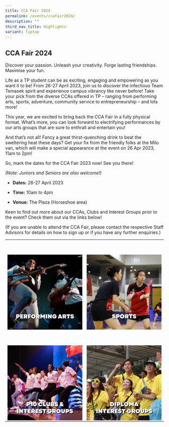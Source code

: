 ```yaml
---
title: CCA Fair 2024
permalink: /events/ccafair2024/
description: ""
third_nav_title: Highlights
variant: tiptap
---
```

<h2>CCA Fair 2024</h2>
<p>Discover your passion. Unleash your creativity. Forge lasting friendships.
Maximise your fun.</p>
<p>Life as a TP student can be as exciting, engaging and empowering as you
want it to be! From 26-27 April 2023, join us to discover the infectious
Team Temasek spirit and experience campus vibrancy like never before! Take
your pick from the diverse CCAs offered in TP – ranging from performing
arts, sports, adventure, community service to entrepreneurship – and lots
more!</p>
<p>This year, we are excited to bring back the CCA Fair in a fully physical
format. What’s more, you can look forward to electrifying performances
by our arts groups that are sure to enthrall and entertain you!</p>
<p>And that’s not all! Fancy a great thirst-quenching drink to beat the sweltering
heat these days? Get your fix from the friendly folks at the Milo van,
which will make a special appearance at the event on 26 Apr 2023, 11am
to 2pm!</p>
<p>So, mark the dates for the CCA Fair 2023 now! See you there!</p>
<p><em>(Note: Juniors and Seniors are also welcome!)</em>
</p>
<ul data-tight="true" class="tight">
<li>
<p><strong>Dates:</strong> 26-27 April 2023</p>
</li>
<li>
<p><strong>Time:</strong> 10am to 4pm</p>
</li>
<li>
<p><strong>Venue:</strong> The Plaza (Horseshoe area)</p>
</li>
</ul>
<p>Keen to find out more about our CCAs, Clubs and Interest Groups prior
to the event? Check them out via the links below!</p>
<p>(If you are unable to attend the CCA Fair, please contact the respective
Staff Advisors for details on how to sign up or if you have any further
enquiries.)</p>
<table>
<tbody>
<tr>
<td rowspan="1" colspan="1">
<p>
<br>
</p>
<div class="isomer-image-wrapper">
<img style="display:block;margin-left:auto;margin-right:auto;" height="auto" width="100%" alt="Arts" src="/images/Buttons/Performing Arts v2.png">
</div>
</td>
<td rowspan="1" colspan="1">
<p>
<br>
</p>
<div class="isomer-image-wrapper">
<img style="display:block;margin-left:auto;margin-right:auto;" height="auto" width="100%" alt="Sports" src="/images/Buttons/Sports v2.png">
</div>
</td>
</tr>
<tr>
<td rowspan="1" colspan="1">
<p>
<br>
</p>
<div class="isomer-image-wrapper">
<img style="display:block;margin-left:auto;margin-right:auto;" height="auto" width="100%" alt="P10IG" src="/images/Buttons/P10 &amp; IG v2.png">
</div>
</td>
<td rowspan="1" colspan="1">
<p>
<br>
</p>
<div class="isomer-image-wrapper">
<img style="display:block;margin-left:auto;margin-right:auto;" height="auto" width="100%" alt="SchoolIG" src="/images/Buttons/Diploma Interest Groups-01.png">
</div>
</td>
</tr>
</tbody>
</table>
<p></p>